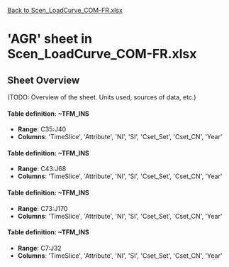 [Back to Scen_LoadCurve_COM-FR.xlsx](README.md)

# 'AGR' sheet in Scen_LoadCurve_COM-FR.xlsx

## Sheet Overview

(TODO: Overview of the sheet. Units used, sources of data, etc.)

#### Table definition: ~TFM_INS
- **Range**: C35:J40
- **Columns**: 'TimeSlice', 'Attribute', 'NI', 'SI', 'Cset_Set', 'Cset_CN', 'Year'

#### Table definition: ~TFM_INS
- **Range**: C43:J68
- **Columns**: 'TimeSlice', 'Attribute', 'NI', 'SI', 'Cset_Set', 'Cset_CN', 'Year'

#### Table definition: ~TFM_INS
- **Range**: C73:J170
- **Columns**: 'TimeSlice', 'Attribute', 'NI', 'SI', 'Cset_Set', 'Cset_CN', 'Year'

#### Table definition: ~TFM_INS
- **Range**: C7:J32
- **Columns**: 'TimeSlice', 'Attribute', 'NI', 'SI', 'Cset_Set', 'Cset_CN', 'Year'

